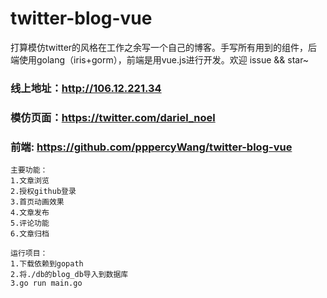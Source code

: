 # twitter-blog-vue

打算模仿twitter的风格在工作之余写一个自己的博客。手写所有用到的组件，后端使用golang（iris+gorm），前端是用vue.js进行开发。欢迎 issue && star~

### 线上地址：http://106.12.221.34

### 模仿页面：https://twitter.com/dariel_noel 

### 前端: https://github.com/pppercyWang/twitter-blog-vue

```
主要功能：
1.文章浏览
2.授权github登录
3.首页动画效果
4.文章发布
5.评论功能
6.文章归档
```
```
运行项目：
1.下载依赖到gopath
2.将./db的blog_db导入到数据库
3.go run main.go
```



